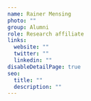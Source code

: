 ```yaml
---
name: Rainer Mensing
photo: ""
group: Alumni
role: Research affiliate
links:
  website: ""
  twitter: ""
  linkedin: ""
disableDetailPage: true
seo:
  title: ""
  description: ""
---
```

